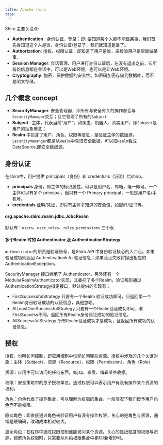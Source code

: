 ```yaml
---
title: Apache shiro
tags:
---
```


Shiro 主要关注点:
* **Authentication** : 身份认证，登录；即: 要知道某个人能不能做某事，我们首先得知道这个人是谁，身份认证/登录了，我们就知道是谁了。
* **Authorization**: 授权，权限认证；即知道了用户是谁，来检验用户是否能做某事。
* **Session Manager**: 会话管理，用户进行身份认证后，在没有退出之前，它所有的信息都在会话中，可以是Web环境，也可以是非Web环境。
* **Cryptography**: 加密，保护数据的安全性。如密码加密存储到数据库，而不是明文存储。

## 几个概念 concept
* **SecurityManager**: 安全管理器，即所有与安全有关的操作都会与`SecurityManager`交互；且它管理了所有的`Subject`
* **Subject** : 主体，代表当前“用户”，如爬虫、机器人、真实用户，即`Subject`是用户的抽象概念；
* **Realm** 中包含了用户、角色、权限等信息，是验证主体的数据源，`SecurityMananger`都是从`Realm`中获取安全数据，可以把`Realm`看成DataSource,即安全数据源。

## 身份认证
在shiro中，用户提供 principals（身份）和 credentials（证明）给shiro。

* **principals** 身份，即主体的标识属性，可以是用户名、邮箱，唯一即可。一个主体可以有多个 principal，但只有一个 Primary principal，一般是用户名/手机号。
* **credentials** 证明/凭证，即只有主体才知道的安全值，如密码/证书等。

#### org.apache.shiro.realm.jdbc.JdbcRealm
默认有：`users`、`user_roles`、`roles_permissions` 三个表

#### 多个Realm 时的 Authenticator 及 AuthenticationStrategy
`Authenticator`的职责是验证账号，是Shiro API 中身份验证核心的入口点。如果验证成功则返回 AuthenticationInfo 验证信息；如果验证失败将抛出相应的 AuthenticationException。

SecurityManager 接口继承了 Authenticator，另外还有一个ModularRealmAuthenticator实现，其委托了多个Realm，验证规则通过 AuthenticationStrategy指定接口，默认提供的实现有：
* FirstSuccessfulStrategy 只要有一个Realm 验证成功即可，只返回第一个Realm身份验证成功的认证信息，其他忽略。
* AtLeastOneSuccessfulStrategy 只要有一个Realm验证成功即可，和FirstSuccess不同，返回所有Realm身份验证成功的验证信息。
* AllSuccessfulStrategy 所有Realm验证成功才是成功，且返回所有成功的认证信息。

## 授权
授权，也叫访问控制，即应用控制中谁能访问哪些资源。授权中涉及的几个关键对象：主体（Subject）、资源（Resource）、权限（Permission）、角色（Role）

资源：应用中可以访问的任何东西，如jsp、查看、编辑某些收据。

权限：安全策略中的原子授权单位，通过权限可以表示用户有没有操作某个资源的权利。

角色：角色代表了操作集合，可以理解为权限的集合，一般情况下我们授予用户角色而不是权限。

隐式角色：即直接通过角色来验证用户有没有操作权限，关心的是角色与资源，通常是硬编码，改动成本相对较大。

显示角色：在程序中通过权限控制谁能访问某个资源，关心的是细粒度的权限与资源，调整角色权限时，只需要从角色权限集合中移除/新增即可。